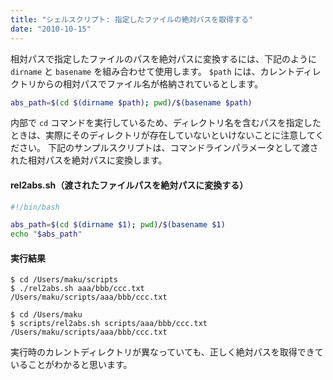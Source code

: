 ```yaml
---
title: "シェルスクリプト: 指定したファイルの絶対パスを取得する"
date: "2010-10-15"
---
```


相対パスで指定したファイルのパスを絶対パスに変換するには、下記のように `dirname` と `basename` を組み合わせて使用します。
`$path` には、カレントディレクトリからの相対パスでファイル名が格納されているとします。

~~~ bash
abs_path=$(cd $(dirname $path); pwd)/$(basename $path)
~~~

内部で `cd` コマンドを実行しているため、ディレクトリ名を含むパスを指定したときは、実際にそのディレクトリが存在していないといけないことに注意してください。
下記のサンプルスクリプトは、コマンドラインパラメータとして渡された相対パスを絶対パスに変換します。

#### rel2abs.sh（渡されたファイルパスを絶対パスに変換する）

~~~ bash
#!/bin/bash

abs_path=$(cd $(dirname $1); pwd)/$(basename $1)
echo "$abs_path"
~~~

#### 実行結果

~~~
$ cd /Users/maku/scripts
$ ./rel2abs.sh aaa/bbb/ccc.txt
/Users/maku/scripts/aaa/bbb/ccc.txt

$ cd /Users/maku
$ scripts/rel2abs.sh scripts/aaa/bbb/ccc.txt
/Users/maku/scripts/aaa/bbb/ccc.txt
~~~

実行時のカレントディレクトリが異なっていても、正しく絶対パスを取得できていることがわかると思います。


